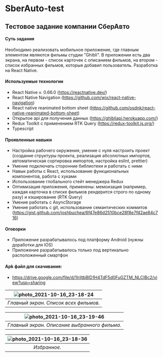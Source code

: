 # SberAuto-test

## Тестовое задание компании СберАвто



#### Суть задания

Необходимо реализовать мобильное приложение, где главным элементом являются фильмы студии "Ghibli". В приложении есть два экрана, на первом - список карточек с описанием фильмов, на втором - список избранных фильмов, которые добавил пользователь. Разработка на React Native.

#### Используемые технологии

- React Native v. 0.66.0 (https://reactnative.dev/)
- React Native Navigation (https://github.com/wix/react-native-navigation)
- React native reanimated bottom sheet (https://github.com/osdnk/react-native-reanimated-bottom-sheet)
- Открытое api для получения данных (https://ghibliapi.herokuapp.com/)
- Redux Toolkit с применением RTK Query (https://redux-toolkit.js.org/)
- Typescript

#### Проявленные навыки

- Настройка рабочего окружения, умение с нуля настроить проект (создание структуры проекта, реализация абсолютных импортов, автоматическая сортировка импортов, настройка eslint, prettier)
- Умение подключать сторонние библиотеки и работать с ними
- Навык работы с React, использование функциональных компонентов, работа с хуками 
- Использование глобального стейт менеджера Redux
- Оптимизация приложения, применены: мемоизация (например, каждая карточка в списке фильмов рендерится строго по одному разу) и кэширование (RTK Query)
- Умение работать с AsyncStorage
- Умение работать с git, использование семантических коммитов (https://gist.github.com/joshbuchea/6f47e86d2510bce28f8e7f42ae84c716)

#### Оговорки

- Приложение разрабатывалось под платформу Android (нужны доработки для IOS)
- Приложение разрабатывалось только под вертикально расположенный смартфон


#### Apk файл для скачивания: 
- https://drive.google.com/file/d/1lriltbBID1H4TdF5d0FuGZTM_NLCIBc2/view?usp=sharing


| ![photo_2021-10-16_23-18-24](https://user-images.githubusercontent.com/46939491/137601139-3e8273b1-f548-4ad3-b4ff-d6774d1a8a0d.jpg) | 
|:--:| 
| *Главный экран. Список всех фильмов.* |

| ![photo_2021-10-16_23-19-46](https://user-images.githubusercontent.com/46939491/137601161-bb69b516-a048-4afd-8050-25f0a2680d61.jpg) | 
|:--:| 
| *Главный экран. Описание выбранного фильма.* |

| ![photo_2021-10-16_23-18-36](https://user-images.githubusercontent.com/46939491/137601142-ec53de71-9a9a-48c1-a8b8-582a40b82f1d.jpg) | 
|:--:| 
| *Избранное.* |


